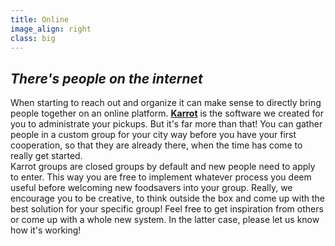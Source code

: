 ```yaml
---
title: Online
image_align: right
class: big
---
```


## <div class="fa fa-laptop"></div> _There's people on the internet_

When starting to reach out and organize it can make sense to directly bring people together on an online platform. [**Karrot**](/karrot) is the software we created for you to administrate your pickups. But it's far more than that! You can gather people in a custom group for your city way before you have your first cooperation, so that they are already there, when the time has come to really get started. </br>
Karrot groups are closed groups by default and new people need to apply to enter. This way you are free to implement whatever process you deem useful before welcoming new foodsavers into your group. Really, we encourage you to be creative, to think outside the box and come up with the best solution for your specific group! Feel free to get inspiration from others or come up with a whole new system. In the latter case, please let us know how it's working!
